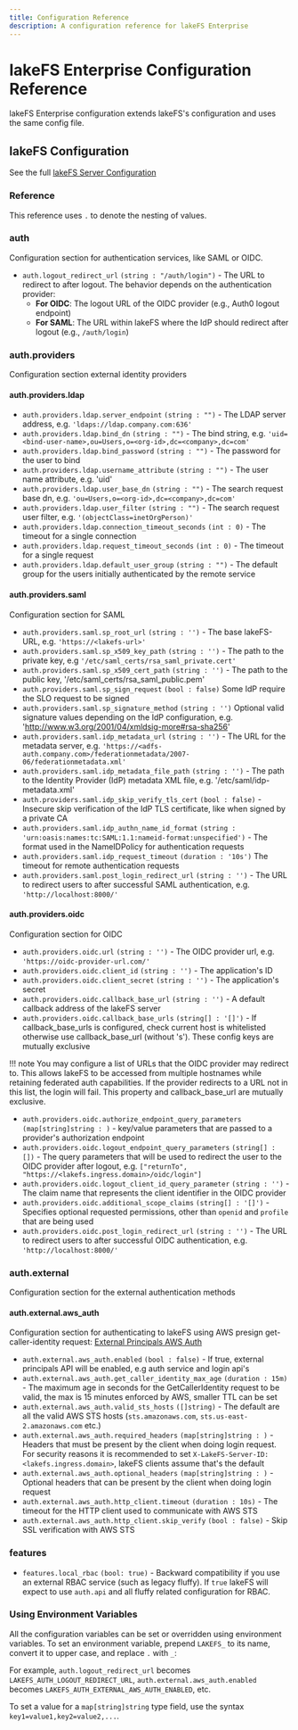 ```yaml
---
title: Configuration Reference
description: A configuration reference for lakeFS Enterprise
---
```


# lakeFS Enterprise Configuration Reference


lakeFS Enterprise configuration extends lakeFS's configuration and uses the same config file. 

## lakeFS Configuration

See the full [lakeFS Server Configuration](../reference/configuration.md)


### Reference

This reference uses `.` to denote the nesting of values.


### auth

Configuration section for authentication services, like SAML or OIDC.

* `auth.logout_redirect_url` `(string : "/auth/login")` - The URL to redirect to after logout. The behavior depends on the authentication provider:
  - **For OIDC**: The logout URL of the OIDC provider (e.g., Auth0 logout endpoint)
  - **For SAML**: The URL within lakeFS where the IdP should redirect after logout (e.g., `/auth/login`)

### auth.providers

Configuration section external identity providers

#### auth.providers.ldap

* `auth.providers.ldap.server_endpoint` `(string : "")` - The LDAP server address, e.g. `'ldaps://ldap.company.com:636'`
* `auth.providers.ldap.bind_dn` `(string : "")` - The bind string, e.g. `'uid=<bind-user-name>,ou=Users,o=<org-id>,dc=<company>,dc=com'`
* `auth.providers.ldap.bind_password` `(string : "")` - The password for the user to bind
* `auth.providers.ldap.username_attribute` `(string : "")` - The user name attribute, e.g. 'uid'
* `auth.providers.ldap.user_base_dn` `(string : "")` - The search request base dn, e.g. `'ou=Users,o=<org-id>,dc=<company>,dc=com'`
* `auth.providers.ldap.user_filter` `(string : "")` - The search request user filter, e.g. `'(objectClass=inetOrgPerson)'`
* `auth.providers.ldap.connection_timeout_seconds` `(int : 0)` - The timeout for a single connection
* `auth.providers.ldap.request_timeout_seconds` `(int : 0)` - The timeout for a single request
* `auth.providers.ldap.default_user_group` `(string : "")` - The default group for the users initially authenticated by the remote service

#### auth.providers.saml

Configuration section for SAML

* `auth.providers.saml.sp_root_url` `(string : '')` - The base lakeFS-URL, e.g. `'https://<lakefs-url>'`
* `auth.providers.saml.sp_x509_key_path` `(string : '')` - The path to the private key, e.g `'/etc/saml_certs/rsa_saml_private.cert'`
* `auth.providers.saml.sp_x509_cert_path` `(string : '')` - The path to the public key, '/etc/saml_certs/rsa_saml_public.pem'
* `auth.providers.saml.sp_sign_request` `(bool : false)` Some IdP require the SLO request to be signed
* `auth.providers.saml.sp_signature_method` `(string : '')` Optional valid signature values depending on the IdP configuration, e.g. 'http://www.w3.org/2001/04/xmldsig-more#rsa-sha256'
* `auth.providers.saml.idp_metadata_url` `(string : '')` - The URL for the metadata server, e.g. `'https://<adfs-auth.company.com>/federationmetadata/2007-06/federationmetadata.xml'`
* `auth.providers.saml.idp_metadata_file_path` `(string : '')` - The path to the Identity Provider (IdP) metadata XML file, e.g. '/etc/saml/idp-metadata.xml'
* `auth.providers.saml.idp_skip_verify_tls_cert` `(bool : false)` - Insecure skip verification of the IdP TLS certificate, like when signed by a private CA
* `auth.providers.saml.idp_authn_name_id_format` `(string : 'urn:oasis:names:tc:SAML:1.1:nameid-format:unspecified')` - The format used in the NameIDPolicy for authentication requests
* `auth.providers.saml.idp_request_timeout` `(duration : '10s')` The timeout for remote authentication requests
* `auth.providers.saml.post_login_redirect_url` `(string : '')` - The URL to redirect users to after successful SAML authentication, e.g. `'http://localhost:8000/'`

#### auth.providers.oidc

Configuration section for OIDC

* `auth.providers.oidc.url` `(string : '')` - The OIDC provider url, e.g. `'https://oidc-provider-url.com/'`
* `auth.providers.oidc.client_id` `(string : '')` - The application's ID
* `auth.providers.oidc.client_secret` `(string : '')` - The application's secret
* `auth.providers.oidc.callback_base_url` `(string : '')` - A default callback address of the lakeFS server
* `auth.providers.oidc.callback_base_urls` `(string[] : '[]')` - If callback_base_urls is configured, check current host is whitelisted otherwise use callback_base_url (without 's'). These config keys are mutually exclusive

!!! note
    You may configure a list of URLs that the OIDC provider may redirect to. This allows lakeFS to be accessed from multiple hostnames while retaining federated auth capabilities.
    If the provider redirects to a URL not in this list, the login will fail. This property and callback_base_url are mutually exclusive.

* `auth.providers.oidc.authorize_endpoint_query_parameters` `(map[string]string : )` - key/value parameters that are passed to a provider's authorization endpoint
* `auth.providers.oidc.logout_endpoint_query_parameters` `(string[] : [])` - The query parameters that will be used to redirect the user to the OIDC provider after logout, e.g. `["returnTo", "https://<lakefs.ingress.domain>/oidc/login"]`
* `auth.providers.oidc.logout_client_id_query_parameter` `(string : '')` - The claim name that represents the client identifier in the OIDC provider
* `auth.providers.oidc.additional_scope_claims` `(string[] : '[]')` - Specifies optional requested permissions, other than `openid` and `profile` that are being used
* `auth.providers.oidc.post_login_redirect_url` `(string : '')` - The URL to redirect users to after successful OIDC authentication, e.g. `'http://localhost:8000/'`

### auth.external

Configuration section for the external authentication methods

#### auth.external.aws_auth

Configuration section for authenticating to lakeFS using AWS presign get-caller-identity request: [External Principals AWS Auth](../security/external-principals-aws.md)

* `auth.external.aws_auth.enabled` `(bool : false)` - If true, external principals API will be enabled, e.g auth service and login api's
* `auth.external.aws_auth.get_caller_identity_max_age` `(duration : 15m)` - The maximum age in seconds for the GetCallerIdentity request to be valid, the max is 15 minutes enforced by AWS, smaller TTL can be set
* `auth.external.aws_auth.valid_sts_hosts` `([]string)` - The default are all the valid AWS STS hosts (`sts.amazonaws.com`, `sts.us-east-2.amazonaws.com` etc.)
* `auth.external.aws_auth.required_headers` `(map[string]string : )` - Headers that must be present by the client when doing login request. For security reasons it is recommended to set `X-LakeFS-Server-ID: <lakefs.ingress.domain>`, lakeFS clients assume that's the default
* `auth.external.aws_auth.optional_headers` `(map[string]string : )` - Optional headers that can be present by the client when doing login request
* `auth.external.aws_auth.http_client.timeout` `(duration : 10s)` - The timeout for the HTTP client used to communicate with AWS STS
* `auth.external.aws_auth.http_client.skip_verify` `(bool : false)` - Skip SSL verification with AWS STS

### features

* `features.local_rbac` `(bool: true)` - Backward compatibility if you use an external RBAC service (such as legacy fluffy). If `true` lakeFS will expect to use `auth.api` and all fluffy related configuration for RBAC.


### Using Environment Variables

All the configuration variables can be set or overridden using environment variables.
To set an environment variable, prepend `LAKEFS_` to its name, convert it to upper case, and replace `.` with `_`:

For example, `auth.logout_redirect_url` becomes `LAKEFS_AUTH_LOGOUT_REDIRECT_URL`, `auth.external.aws_auth.enabled` becomes `LAKEFS_AUTH_EXTERNAL_AWS_AUTH_ENABLED`, etc.

To set a value for a `map[string]string` type field, use the syntax `key1=value1,key2=value2,...`.
